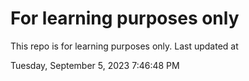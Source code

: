 # For learning purposes only
This repo is for learning purposes only.
Last updated at

Tuesday, September 5, 2023 7:46:48 PM

